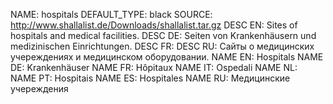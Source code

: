 NAME:   hospitals
DEFAULT_TYPE: black
SOURCE: http://www.shallalist.de/Downloads/shallalist.tar.gz
DESC EN: Sites of hospitals and medical facilities.
DESC DE: Seiten von Krankenhäusern und medizinischen Einrichtungen.
DESC FR:
DESC RU: Сайты о медицинских учереждениях и медицинском оборудовании.
NAME EN: Hospitals
NAME DE: Krankenhäuser
NAME FR: Hôpitaux
NAME IT: Ospedali
NAME NL:
NAME PT: Hospitais
NAME ES: Hospitales
NAME RU: Медицинские учереждения

